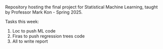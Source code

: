 Repository hosting the final project for Statistical Machine Learning, taught by Professor Mark Kon - Spring 2025.

Tasks this week:

1. Loc to push ML code
2. Firas to push regression trees code
3. All to write report
